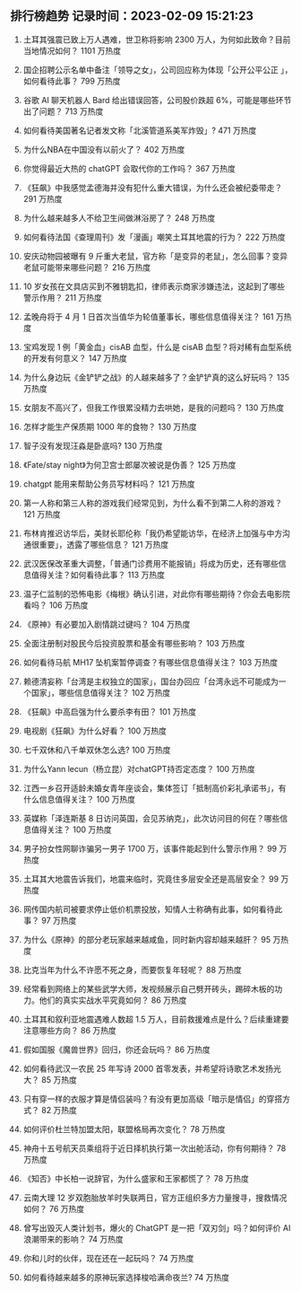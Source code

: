 
## 排行榜趋势 记录时间：2023-02-09 15:21:23
  
  1. 土耳其强震已致上万人遇难，世卫称将影响 2300 万人，为何如此致命？目前当地情况如何？ 1101 万热度
    
  2. 国企招聘公示名单中备注「领导之女」，公司回应称为体现「公开公平公正 」，如何看待此事？ 799 万热度
    
  3. 谷歌 AI 聊天机器人 Bard 给出错误回答，公司股价跌超 6%，可能是哪些环节出了问题？ 713 万热度
    
  4. 如何看待美国著名记者发文称「北溪管道系美军炸毁」? 471 万热度
    
  5. 为什么NBA在中国没有以前火了？ 402 万热度
    
  6. 你觉得最近大热的 chatGPT 会取代你的工作吗？ 367 万热度
    
  7. 《狂飙》中我感觉孟德海并没有犯什么重大错误，为什么还会被纪委带走？ 291 万热度
    
  8. 为什么越来越多人不给卫生间做淋浴房了？ 248 万热度
    
  9. 如何看待法国《查理周刊》发「漫画」嘲笑土耳其地震的行为？ 222 万热度
    
  10. 安庆动物园被曝有 9 斤重大老鼠，官方称「是变异的老鼠」，怎么回事？变异老鼠可能带来哪些问题？ 216 万热度
    
  11. 10 岁女孩在文具店买到不雅钥匙扣，律师表示商家涉嫌违法，这起到了哪些警示作用？ 211 万热度
    
  12. 孟晚舟将于 4 月 1 日首次当值华为轮值董事长，哪些信息值得关注？ 161 万热度
    
  13. 宝鸡发现 1 例「黄金血」cisAB 血型，什么是 cisAB 血型？将对稀有血型系统的开发有何意义？ 147 万热度
    
  14. 为什么身边玩《金铲铲之战》的人越来越多了？金铲铲真的这么好玩吗？ 135 万热度
    
  15. 女朋友不高兴了，但我工作很累没精力去哄她，是我的问题吗？ 130 万热度
    
  16. 怎样才能生产保质期 1000 年的食物？ 130 万热度
    
  17. 智子没有发现汪淼是卧底吗? 130 万热度
    
  18. 《Fate/stay night》为何卫宫士郎屡次被说是伪善？ 125 万热度
    
  19. chatgpt 能用来帮助公务员写材料吗？ 121 万热度
    
  20. 第一人称和第三人称的游戏我们经常见到，为什么看不到第二人称的游戏？ 121 万热度
    
  21. 布林肯推迟访华后，美财长耶伦称「我仍希望能访华，在经济上加强与中方沟通很重要」，透露了哪些信息？ 121 万热度
    
  22. 武汉医保改革重大调整，「普通门诊费用不能报销」将成为历史，还有哪些信息值得关注？如何看待此事？ 113 万热度
    
  23. 温子仁监制的恐怖电影《梅根》确认引进，对此你有哪些期待？你会去电影院看吗？ 106 万热度
    
  24. 《原神》有必要加入剧情跳过键吗？ 104 万热度
    
  25. 全面注册制对股民今后投资股票和基金有哪些影响？ 103 万热度
    
  26. 如何看待马航 MH17 坠机案暂停调查？有哪些信息值得关注？ 103 万热度
    
  27. 赖德清妄称「台湾是主权独立的国家」，国台办回应「台湾永远不可能成为一个国家」，哪些信息值得关注？ 102 万热度
    
  28. 《狂飙》中高启强为什么要杀李有田？ 101 万热度
    
  29. 电视剧《狂飙》为什么好看？ 100 万热度
    
  30. 七千双休和八千单双休怎么选? 100 万热度
    
  31. 为什么Yann lecun（杨立昆）对chatGPT持否定态度？ 100 万热度
    
  32. 江西一乡召开适龄未婚女青年座谈会，集体签订「抵制高价彩礼承诺书」，有什么信息值得关注？ 100 万热度
    
  33. 英媒称「泽连斯基 8 日访问英国，会见苏纳克」，此次访问目的何在？哪些信息值得关注？ 100 万热度
    
  34. 男子扮女性网聊诈骗另一男子 1700 万，该事件能起到什么警示作用？ 99 万热度
    
  35. 土耳其大地震告诉我们，地震来临时，究竟住多层安全还是高层安全？ 99 万热度
    
  36. 网传国内航司被要求停止低价机票投放，知情人士称确有此事，如何看待此事？ 97 万热度
    
  37. 为什么《原神》的部分老玩家越来越咸鱼，同时新内容却越来越肝？ 95 万热度
    
  38. 比克当年为什么不许愿不死之身，而要恢复年轻呢？ 88 万热度
    
  39. 经常看到网络上的某些武学大师，发视频展示自己劈开砖头，踢碎木板的功力。他们的真实实战水平究竟如何？ 86 万热度
    
  40. 土耳其和叙利亚地震遇难人数超 1.5 万人，目前救援难点是什么？后续重建要注意哪些方向？ 86 万热度
    
  41. 假如国服《魔兽世界》回归，你还会玩吗？ 86 万热度
    
  42. 如何看待武汉一农民 25 年写诗 2000 首零发表，并希望将诗歌艺术发扬光大？ 85 万热度
    
  43. 只有穿一样的衣服才算是情侣装吗？有没有更加高级「暗示是情侣」的穿搭方式？ 82 万热度
    
  44. 如何评价杜兰特加盟太阳，联盟格局再次变化？ 78 万热度
    
  45. 神舟十五号航天员乘组将于近日择机执行第一次出舱活动，你有何期待？ 78 万热度
    
  46. 《知否》中长柏一说辞官，为什么盛家和王家都慌了？ 78 万热度
    
  47. 云南大理 12 岁双胞胎放羊时失联两日，官方正组织多方力量搜寻，搜救情况如何？ 76 万热度
    
  48. 曾写出毁灭人类计划书，爆火的 ChatGPT 是一把「双刃剑」吗？如何评价 AI 浪潮带来的影响？ 74 万热度
    
  49. 你和儿时的伙伴，现在还在一起玩吗？ 74 万热度
    
  50. 如何看待越来越多的原神玩家选择梭哈满命夜兰? 74 万热度
    
